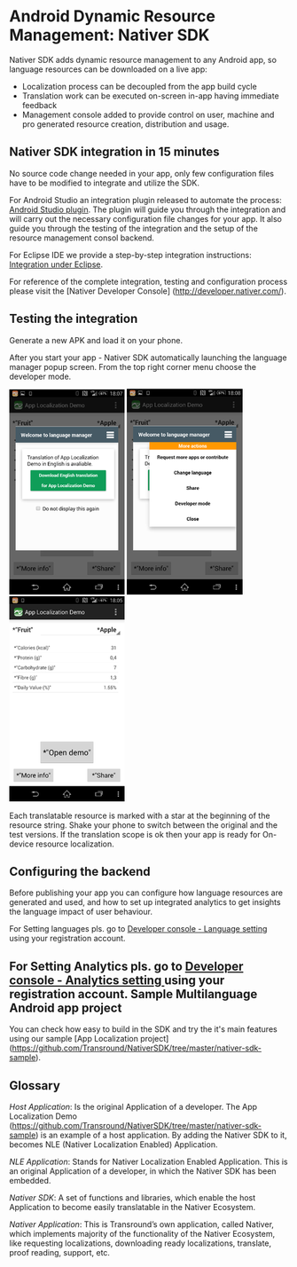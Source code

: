 Android Dynamic Resource Management: Nativer SDK
================================================

Nativer SDK adds dynamic resource management to any Android app, so language resources can be downloaded on a live app:
- Localization process can be decoupled from the app build cycle
- Translation work can be executed on-screen in-app having immediate feedback
- Management console added to provide control on user, machine and pro generated resource creation, distribution and usage. 

Nativer SDK integration in 15 minutes
--------------------------------------------------
No source code change needed in your app, only few configuration files have to be modified to integrate and utilize the SDK.

For Android Studio an integration plugin released to automate the process: [Android Studio plugin](https://github.com/Transround/NativerSDK/tree/master/tools/nativer-admin-plugin-android-studio#android-studio-plugin-for-nativer-sdk-integration).
The plugin will guide you through the integration and will carry out the necessary configuration file changes for your app. It also guide you through the testing of the integration and the setup of the resource management consol backend. 

For Eclipse IDE we provide a step-by-step integration instructions: 
[Integration under Eclipse](https://github.com/Transround/NativerSDK/wiki/How-to-integrate-Nativer-SDK).

For reference of the complete integration, testing and configuration process please visit the [Nativer Developer Console] (http://developer.nativer.com/).

Testing the integration
-----------------------
Generate a new APK and load it on your phone.

After you start your app - Nativer SDK automatically launching the language manager popup screen. From the top right corner menu choose the developer mode.

![](./tools/nativer-admin-plugin-android-studio/doc/images/6_welcome_ui.png)
![](./tools/nativer-admin-plugin-android-studio/doc/images/7_welcome_ui_2.png)
![](./tools/nativer-admin-plugin-android-studio/doc/images/8_pseudo_translation.png)

Each translatable resource is marked with a star at the beginning of the resource string. Shake your phone to switch between the original and the test versions. If the translation scope is ok then your app is ready for On-device resource localization. 

Configuring the backend
------------------------

Before publishing your app you can configure how language resources are generated and used, and how to set up integrated analytics to get insights the language impact of user behaviour.

For Setting languages pls. go to [Developer console - Language setting ](http://nativer01.nativer.com/prod/admin/index.php?route=localisation/language_setup)  using your registration account.

For Setting Analytics pls. go to [Developer console - Analytics setting ](http://nativer01.nativer.com/prod/admin/index.php?route=catalog/tracking) using your registration account.
Sample Multilanguage Android app project
----------------------------------------
You can check how easy to build in the SDK and try the it's main features using our sample [App Localization project] (https://github.com/Transround/NativerSDK/tree/master/nativer-sdk-sample).

Glossary
--------

*Host Application*: Is the original Application of a developer. The App Localization Demo (https://github.com/Transround/NativerSDK/tree/master/nativer-sdk-sample) is an example of a host application. By adding the Nativer SDK to it, becomes NLE (Nativer Localization Enabled) Application.

*NLE Application*: Stands for Nativer Localization Enabled Application. This is an original Application of a developer, in which the Nativer SDK has been embedded.

*Nativer SDK*: A set of functions and libraries, which enable the host Application to become easily translatable in the Nativer Ecosystem.

*Nativer Application*: This is Transround&rsquo;s own application, called Nativer, which implements majority of the functionality of the Nativer Ecosystem, like requesting localizations, downloading ready localizations, translate, proof reading, support, etc.
